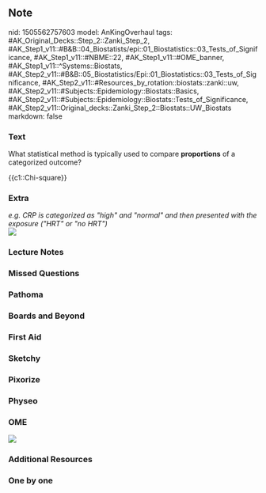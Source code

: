 ## Note
nid: 1505562757603
model: AnKingOverhaul
tags: #AK_Original_Decks::Step_2::Zanki_Step_2, #AK_Step1_v11::#B&B::04_Biostatists/epi::01_Biostatistics::03_Tests_of_Significance, #AK_Step1_v11::#NBME::22, #AK_Step1_v11::#OME_banner, #AK_Step1_v11::^Systems::Biostats, #AK_Step2_v11::#B&B::05_Biostatistics/Epi::01_Biostatistics::03_Tests_of_Significance, #AK_Step2_v11::#Resources_by_rotation::biostats::zanki::uw, #AK_Step2_v11::#Subjects::Epidemiology::Biostats::Basics, #AK_Step2_v11::#Subjects::Epidemiology::Biostats::Tests_of_Significance, #AK_Step2_v11::Original_decks::Zanki_Step_2::Biostats::UW_Biostats
markdown: false

### Text
What statistical method is typically used to compare
<b>proportions</b> of a categorized outcome?
<div>
  {{c1::Chi-square}}
</div>

### Extra
<div>
  <i>e.g. CRP is categorized as "high" and "normal" and then
  presented with the exposure ("HRT" or "no HRT")</i>
</div><img src="well%20darn.png">

### Lecture Notes


### Missed Questions


### Pathoma


### Boards and Beyond


### First Aid


### Sketchy


### Pixorize


### Physeo


### OME
<div class="ome-widget">
  <a href="https://onlinemeded.org?ref=anki"><img src=
  "_OME_AnkiFlashcards_General_3.png"></a>
</div>

### Additional Resources


### One by one

